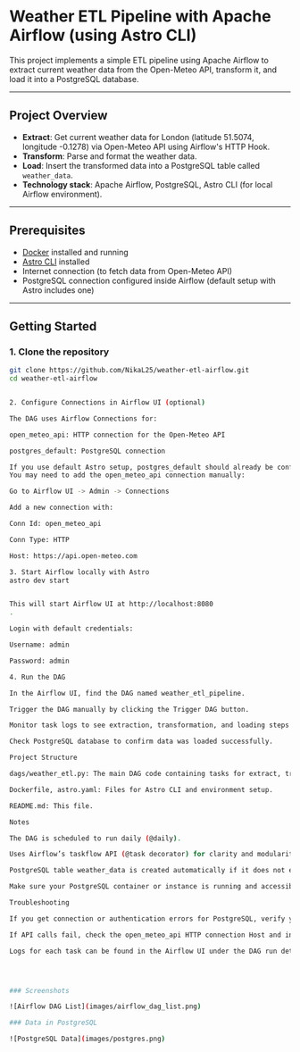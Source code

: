 # Weather ETL Pipeline with Apache Airflow (using Astro CLI)

This project implements a simple ETL pipeline using Apache Airflow to extract current weather data from the Open-Meteo API, transform it, and load it into a PostgreSQL database.

---

## Project Overview

- **Extract**: Get current weather data for London (latitude 51.5074, longitude -0.1278) via Open-Meteo API using Airflow's HTTP Hook.
- **Transform**: Parse and format the weather data.
- **Load**: Insert the transformed data into a PostgreSQL table called `weather_data`.
- **Technology stack**: Apache Airflow, PostgreSQL, Astro CLI (for local Airflow environment).

---

## Prerequisites

- [Docker](https://docs.docker.com/get-docker/) installed and running
- [Astro CLI](https://www.astronomer.io/docs/astro/cli-installation) installed
- Internet connection (to fetch data from Open-Meteo API)
- PostgreSQL connection configured inside Airflow (default setup with Astro includes one)

---

## Getting Started

### 1. Clone the repository

```bash
git clone https://github.com/NikaL25/weather-etl-airflow.git
cd weather-etl-airflow


2. Configure Connections in Airflow UI (optional)

The DAG uses Airflow Connections for:

open_meteo_api: HTTP connection for the Open-Meteo API

postgres_default: PostgreSQL connection

If you use default Astro setup, postgres_default should already be configured.
You may need to add the open_meteo_api connection manually:

Go to Airflow UI -> Admin -> Connections

Add a new connection with:

Conn Id: open_meteo_api

Conn Type: HTTP

Host: https://api.open-meteo.com

3. Start Airflow locally with Astro
astro dev start


This will start Airflow UI at http://localhost:8080
.

Login with default credentials:

Username: admin

Password: admin

4. Run the DAG

In the Airflow UI, find the DAG named weather_etl_pipeline.

Trigger the DAG manually by clicking the Trigger DAG button.

Monitor task logs to see extraction, transformation, and loading steps.

Check PostgreSQL database to confirm data was loaded successfully.

Project Structure

dags/weather_etl.py: The main DAG code containing tasks for extract, transform, load.

Dockerfile, astro.yaml: Files for Astro CLI and environment setup.

README.md: This file.

Notes

The DAG is scheduled to run daily (@daily).

Uses Airflow’s taskflow API (@task decorator) for clarity and modularity.

PostgreSQL table weather_data is created automatically if it does not exist.

Make sure your PostgreSQL container or instance is running and accessible if you customize connections.

Troubleshooting

If you get connection or authentication errors for PostgreSQL, verify your Airflow connection postgres_default credentials.

If API calls fail, check the open_meteo_api HTTP connection Host and internet access.

Logs for each task can be found in the Airflow UI under the DAG run details.




### Screenshots

![Airflow DAG List](images/airflow_dag_list.png)

### Data in PostgreSQL

![PostgreSQL Data](images/postgres.png)
```
